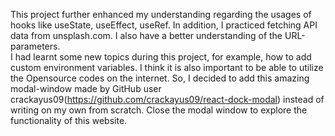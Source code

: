 This project further enhanced my understanding regarding the usages of hooks like useState, useEffect, useRef. In addition, I practiced fetching API data from unsplash.com. I also have a better understanding of the URL-parameters.  
I had learnt some new topics during this project, for example, how to add custom environment variables.
I think it is also important to be able to utilize the Opensource codes on the internet. So, I decided to add this amazing modal-window made by GitHub user crackayus09(https://github.com/crackayus09/react-dock-modal) instead of writing on my own from scratch.
Close the modal window to explore the functionality of this website.
